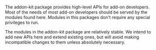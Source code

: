 <!-- This Source Code Form is subject to the terms of the Mozilla Public
   - License, v. 2.0. If a copy of the MPL was not distributed with this
   - file, You can obtain one at http://mozilla.org/MPL/2.0/. -->

The addon-kit package provides high-level APIs for add-on developers.
Most of the needs of most add-on developers should be served by the modules
found here. Modules in this packages don't require any special privileges to
run.

The modules in the addon-kit package are relatively stable. We intend to add
new APIs here and extend existing ones, but will avoid making incompatible
changes to them unless absolutely necessary.
